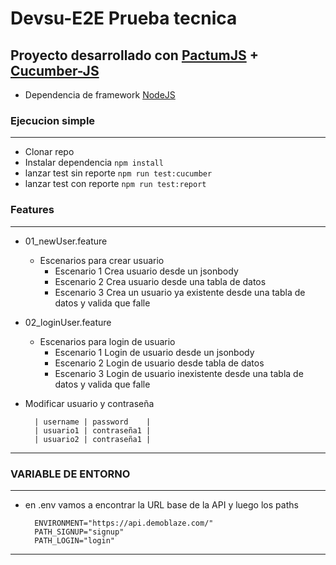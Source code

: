 # Devsu-E2E Prueba tecnica

## Proyecto desarrollado con [PactumJS](https://github.com/pactumjs/pactum) + [Cucumber-JS](https://github.com/cucumber/cucumber-js)

- Dependencia de framework [NodeJS](https://nodejs.org/en/download)
### Ejecucion simple

---

- Clonar repo
- Instalar dependencia `npm install`
- lanzar test sin reporte `npm run test:cucumber`
- lanzar test con reporte `npm run test:report`


### Features
---
- 01_newUser.feature
  - Escenarios para crear usuario
    - Escenario 1 Crea usuario desde un jsonbody
    - Escenario 2 Crea usuario desde una tabla de datos
    - Escenario 3 Crea un usuario ya existente desde una tabla de datos y valida que falle

- 02_loginUser.feature
  - Escenarios para login de usuario
    - Escenario 1 Login de usuario desde un jsonbody
    - Escenario 2 Login de usuario desde tabla de datos
    - Escenario 3 Login de usuario inexistente desde una tabla de datos y valida que falle

- Modificar usuario y contraseña
  ```
    | username | password    |
    | usuario1 | contraseña1 |
    | usuario2 | contraseña1 |
  ```
---

### VARIABLE DE ENTORNO
---
  - en .env vamos a encontrar la URL base de la API y luego los paths
    ```
      ENVIRONMENT="https://api.demoblaze.com/"
      PATH_SIGNUP="signup"
      PATH_LOGIN="login"
    ```
---

